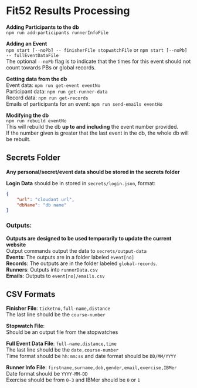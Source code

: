 # **Fit52 Results Processing**
**Adding Participants to the db**\
`npm run add-participants runnerInfoFile`

**Adding an Event**\
`npm start [--noPb] -- finisherFile stopwatchFile` or `npm start [--noPb] -- fullEventDataFile`\
The optional `--noPb` flag is to indicate that the times for this event should not count towards PBs or global records.

**Getting data from the db**\
Event data: `npm run get-event eventNo`\
Participant data: `npm run get-runner-data`\
Record data: `npm run get-records`\
Emails of participants for an event: `npm run send-emails eventNo`

**Modifying the db**\
`npm run rebuild eventNo`\
This will rebuild the db **up to and including** the event number provided.\
If the number given is greater that the last event in the db, the whole db will be rebuilt.

## Secrets Folder

**Any personal/secret/event data should be stored in the secrets folder**

**Login Data** should be in stored in `secrets/login.json`, format:
```json
{
    "url": "cloudant url",
    "dbName": "db name"
}
```

### **Outputs**:
**Outputs are designed to be used temporarily to update the current website**\
Output commands output the data to `secrets/output-data`\
**Events**: The outputs are in a folder labeled `event[no]`\
**Records**: The outputs are in the folder labeled `global-records`.\
**Runners**: Outputs into `runnerData.csv`\
**Emails**: Outputs to `event[no]/emails.csv`


## CSV Formats
**Finisher File**: `ticketno,full-name,distance`\
The last line should be the `course-number`

**Stopwatch File**:\
Should be an output file from the stopwatches

**Full Event Data File**: `full-name,distance,time`\
The last line should be the `date,course-number`\
Time format should be `hh:mm:ss` and date format should be `DD/MM/YYYY`

**Runner Info File**: `firstname,surname,dob,gender,email,exercise,IBMer`\
Date format should be `YYYY-MM-DD`\
Exercise should be from `0-3` and IBMer should be `0` or `1`
